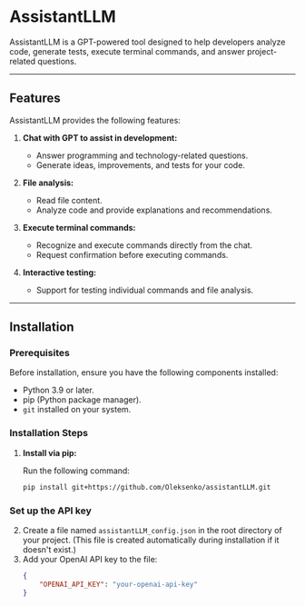 # AssistantLLM

AssistantLLM is a GPT-powered tool designed to help developers analyze code, generate tests, execute terminal commands, and answer project-related questions.

---

## **Features**

AssistantLLM provides the following features:

1. **Chat with GPT to assist in development:**
   - Answer programming and technology-related questions.
   - Generate ideas, improvements, and tests for your code.

2. **File analysis:**
   - Read file content.
   - Analyze code and provide explanations and recommendations.

3. **Execute terminal commands:**
   - Recognize and execute commands directly from the chat.
   - Request confirmation before executing commands.

4. **Interactive testing:**
   - Support for testing individual commands and file analysis.

---

## **Installation**

### **Prerequisites**

Before installation, ensure you have the following components installed:

- Python 3.9 or later.
- pip (Python package manager).
- `git` installed on your system.

### **Installation Steps**

1. **Install via pip:**

   Run the following command:
   ```bash
   pip install git+https://github.com/Oleksenko/assistantLLM.git
   ```
### **Set up the API key**

2. Create a file named `assistantLLM_config.json` in the root directory of your project. (This file is created automatically during installation if it doesn't exist.)
3. Add your OpenAI API key to the file:
   ```json
   {
       "OPENAI_API_KEY": "your-openai-api-key"
   }
   ```

